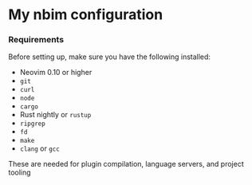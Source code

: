 # My nbim configuration

### Requirements

Before setting up, make sure you have the following installed:

* Neovim 0.10 or higher
* `git`
* `curl`
* `node`
* `cargo`
* Rust nightly or `rustup`
* `ripgrep`
* `fd`
* `make`
* `clang` or `gcc`

These are needed for plugin compilation, language servers, and project tooling
